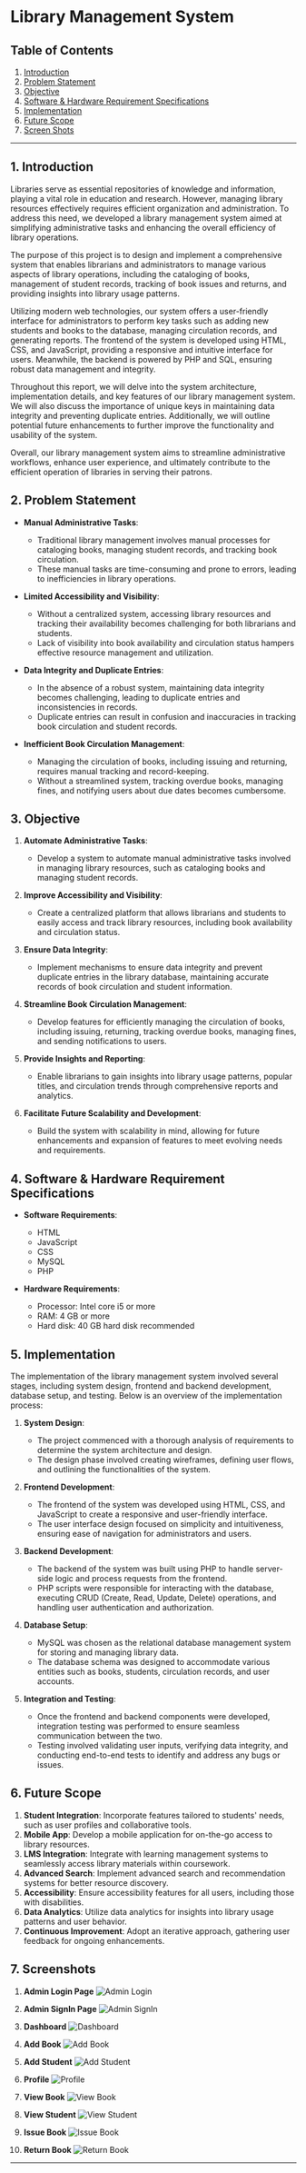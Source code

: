 # Library Management System

## Table of Contents
1. [Introduction](#introduction)
2. [Problem Statement](#problem-statement)
3. [Objective](#objective)
4. [Software & Hardware Requirement Specifications](#software--hardware-requirement-specifications)
5. [Implementation](#implementation)
6. [Future Scope](#future-scope)
7. [Screen Shots](#screen-shots)

---

## 1. Introduction <a name="introduction"></a>

Libraries serve as essential repositories of knowledge and information, playing a vital role in education and research. However, managing library resources effectively requires efficient organization and administration. To address this need, we developed a library management system aimed at simplifying administrative tasks and enhancing the overall efficiency of library operations.

The purpose of this project is to design and implement a comprehensive system that enables librarians and administrators to manage various aspects of library operations, including the cataloging of books, management of student records, tracking of book issues and returns, and providing insights into library usage patterns.

Utilizing modern web technologies, our system offers a user-friendly interface for administrators to perform key tasks such as adding new students and books to the database, managing circulation records, and generating reports. The frontend of the system is developed using HTML, CSS, and JavaScript, providing a responsive and intuitive interface for users. Meanwhile, the backend is powered by PHP and SQL, ensuring robust data management and integrity.

Throughout this report, we will delve into the system architecture, implementation details, and key features of our library management system. We will also discuss the importance of unique keys in maintaining data integrity and preventing duplicate entries. Additionally, we will outline potential future enhancements to further improve the functionality and usability of the system.

Overall, our library management system aims to streamline administrative workflows, enhance user experience, and ultimately contribute to the efficient operation of libraries in serving their patrons.

## 2. Problem Statement <a name="problem-statement"></a>

- **Manual Administrative Tasks**:
  - Traditional library management involves manual processes for cataloging books, managing student records, and tracking book circulation.
  - These manual tasks are time-consuming and prone to errors, leading to inefficiencies in library operations.

- **Limited Accessibility and Visibility**:
  - Without a centralized system, accessing library resources and tracking their availability becomes challenging for both librarians and students.
  - Lack of visibility into book availability and circulation status hampers effective resource management and utilization.

- **Data Integrity and Duplicate Entries**:
  - In the absence of a robust system, maintaining data integrity becomes challenging, leading to duplicate entries and inconsistencies in records.
  - Duplicate entries can result in confusion and inaccuracies in tracking book circulation and student records.

- **Inefficient Book Circulation Management**:
  - Managing the circulation of books, including issuing and returning, requires manual tracking and record-keeping.
  - Without a streamlined system, tracking overdue books, managing fines, and notifying users about due dates becomes cumbersome.

## 3. Objective <a name="objective"></a>

1. **Automate Administrative Tasks**:
   - Develop a system to automate manual administrative tasks involved in managing library resources, such as cataloging books and managing student records.

2. **Improve Accessibility and Visibility**:
   - Create a centralized platform that allows librarians and students to easily access and track library resources, including book availability and circulation status.

3. **Ensure Data Integrity**:
   - Implement mechanisms to ensure data integrity and prevent duplicate entries in the library database, maintaining accurate records of book circulation and student information.

4. **Streamline Book Circulation Management**:
   - Develop features for efficiently managing the circulation of books, including issuing, returning, tracking overdue books, managing fines, and sending notifications to users.

5. **Provide Insights and Reporting**:
   - Enable librarians to gain insights into library usage patterns, popular titles, and circulation trends through comprehensive reports and analytics.

6. **Facilitate Future Scalability and Development**:
   - Build the system with scalability in mind, allowing for future enhancements and expansion of features to meet evolving needs and requirements.

## 4. Software & Hardware Requirement Specifications <a name="software--hardware-requirement-specifications"></a>

- **Software Requirements**:
  - HTML
  - JavaScript
  - CSS
  - MySQL
  - PHP

- **Hardware Requirements**:
  - Processor: Intel core i5 or more
  - RAM: 4 GB or more
  - Hard disk: 40 GB hard disk recommended

## 5. Implementation <a name="implementation"></a>

The implementation of the library management system involved several stages, including system design, frontend and backend development, database setup, and testing. Below is an overview of the implementation process:

1. **System Design**:
   - The project commenced with a thorough analysis of requirements to determine the system architecture and design.
   - The design phase involved creating wireframes, defining user flows, and outlining the functionalities of the system.

2. **Frontend Development**:
   - The frontend of the system was developed using HTML, CSS, and JavaScript to create a responsive and user-friendly interface.
   - The user interface design focused on simplicity and intuitiveness, ensuring ease of navigation for administrators and users.

3. **Backend Development**:
   - The backend of the system was built using PHP to handle server-side logic and process requests from the frontend.
   - PHP scripts were responsible for interacting with the database, executing CRUD (Create, Read, Update, Delete) operations, and handling user authentication and authorization.

4. **Database Setup**:
   - MySQL was chosen as the relational database management system for storing and managing library data.
   - The database schema was designed to accommodate various entities such as books, students, circulation records, and user accounts.

5. **Integration and Testing**:
   - Once the frontend and backend components were developed, integration testing was performed to ensure seamless communication between the two.
   - Testing involved validating user inputs, verifying data integrity, and conducting end-to-end tests to identify and address any bugs or issues.


## 6. Future Scope <a name="future-scope"></a>

1. **Student Integration**: Incorporate features tailored to students' needs, such as user profiles and collaborative tools.
2. **Mobile App**: Develop a mobile application for on-the-go access to library resources.
3. **LMS Integration**: Integrate with learning management systems to seamlessly access library materials within coursework.
4. **Advanced Search**: Implement advanced search and recommendation systems for better resource discovery.
5. **Accessibility**: Ensure accessibility features for all users, including those with disabilities.
6. **Data Analytics**: Utilize data analytics for insights into library usage patterns and user behavior.
7. **Continuous Improvement**: Adopt an iterative approach, gathering user feedback for ongoing enhancements.

## 7. Screenshots <a name ="screen-shots"></a>

1. **Admin Login Page**
   ![Admin Login](screenshots/admin_login.png)
   
2. **Admin SignIn Page**
   ![Admin SignIn](screenshots/admin_signin.png)
   
3. **Dashboard**
   ![Dashboard](screenshots/dashboard.png)
   
4. **Add Book**
   ![Add Book](screenshots/add_book.png)

5. **Add Student**
   ![Add Student](screenshots/add_student.png)

6. **Profile**
    ![Profile](screenshots/profile.png)

7. **View Book**
   ![View Book](screenshots/view_book.png)

8. **View Student**
   ![View Student](screenshots/view_student.png)

9. **Issue Book**
   ![Issue Book](screenshots/issue_book.png)

10. **Return Book**
   ![Return Book](screenshots/return_book.png)
---
